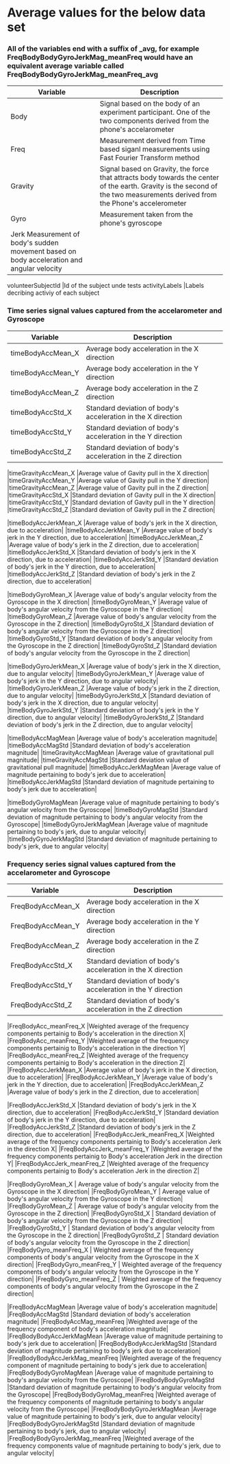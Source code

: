 # Average values for the below data set	

### All of the variables end with a suffix of _avg, for example FreqBodyBodyGyroJerkMag_meanFreq would have an equivalent average variable called FreqBodyBodyGyroJerkMag_meanFreq_avg	


|Variable	| Description|
|---------------|------------|
|Body	        |Signal based on the body of an experiment participant. One of the two components derived from the phone's accelarometer|
|Freq	        |Measurement derived from Time based siganl measurements using Fast Fourier Transform method|
|Gravity	        |Signal based on Gravity, the force that attracts body towards the center of the earth. Gravity is the second of the two measurements derived from the Phone's accelerometer|
|Gyro	        |Measurement taken from the phone's gyroscope|
|Jerk	        Measurement of body's sudden movement based on body acceleration and angular velocity|
	
	
	
volunteerSubjectId	|Id of the subject unde tests
activityLabels	|Labels decribing activiy of each subject
	
### Time series signal values captured from the accelarometer and Gyroscope	
	
|Variable	| Description|
|---------------|------------|
|timeBodyAccMean_X	|Average body acceleration in the X direction|
|timeBodyAccMean_Y	|Average body acceleration in the Y direction|
|timeBodyAccMean_Z	|Average body acceleration in the Z direction|
|timeBodyAccStd_X	|Standard deviation of body's acceleration in the X direction|
|timeBodyAccStd_Y	|Standard deviation of body's acceleration in the Y direction|
|timeBodyAccStd_Z	|Standard deviation of body's acceleration in the Z direction|
	
|timeGravityAccMean_X	|Average value of Gavity pull in the X direction|
|timeGravityAccMean_Y	|Average value of Gavity pull in the Y direction|
|timeGravityAccMean_Z	|Average value of Gavity pull in the Z direction|
|timeGravityAccStd_X	|Standard deviation of Gavity pull in the X direction|
|timeGravityAccStd_Y	|Standard deviation of Gavity pull in the Y direction|
|timeGravityAccStd_Z	|Standard deviation of Gavity pull in the Z direction|
	
|timeBodyAccJerkMean_X	|Average value of body's jerk in the X direction, due to acceleration|
|timeBodyAccJerkMean_Y	|Average value of body's jerk in the Y direction, due to acceleration|
|timeBodyAccJerkMean_Z	|Average value of body's jerk in the Z direction, due to acceleration|
|timeBodyAccJerkStd_X	|Standard deviation of body's jerk in the X direction, due to acceleration|
|timeBodyAccJerkStd_Y	|Standard deviation of body's jerk in the Y direction, due to acceleration|
|timeBodyAccJerkStd_Z	|Standard deviation of body's jerk in the Z direction, due to acceleration|
	
|timeBodyGyroMean_X	|Average value of body's angular velocity from the Gyroscope in the X direction|
|timeBodyGyroMean_Y	|Average value of body's angular velocity from the Gyroscope in the Y direction|
|timeBodyGyroMean_Z	|Average value of body's angular velocity from the Gyroscope in the Z direction|
|timeBodyGyroStd_X	|Standard deviation of body's angular velocity from the Gyroscope in the Z direction|
|timeBodyGyroStd_Y	|Standard deviation of body's angular velocity from the Gyroscope in the Z direction|
|timeBodyGyroStd_Z	|Standard deviation of body's angular velocity from the Gyroscope in the Z direction|
	
|timeBodyGyroJerkMean_X	|Average value of body's jerk in the X direction, due to angular velocity|
|timeBodyGyroJerkMean_Y	|Average value of body's jerk in the Y direction, due to angular velocity|
|timeBodyGyroJerkMean_Z	|Average value of body's jerk in the Z direction, due to angular velocity|
|timeBodyGyroJerkStd_X	|Standard deviation of body's jerk in the X direction, due to angular velocity|
|timeBodyGyroJerkStd_Y	|Standard deviation of body's jerk in the Y direction, due to angular velocity|
|timeBodyGyroJerkStd_Z	|Standard deviation of body's jerk in the Z direction, due to angular velocity|
	
|timeBodyAccMagMean	|Average value of body's acceleration magnitude|
|timeBodyAccMagStd	|Standard deviation of body's acceleration magnitude|
|timeGravityAccMagMean	|Average value of gravitational pull magnitude|
|timeGravityAccMagStd	|Standard deviation value of gravitational pull magnitude|
|timeBodyAccJerkMagMean	|Average value of magnitude pertaining to body's jerk due to acceleration|
|timeBodyAccJerkMagStd	|Standard deviation of  magnitude pertaining to body's jerk due to acceleration|
	
|timeBodyGyroMagMean	|Average value of magnitude pertaining to body's angular velocity from the Gyroscope|
|timeBodyGyroMagStd	|Standard deviation of magnitude pertaining to body's angular velocity from the Gyroscope|
|timeBodyGyroJerkMagMean	|Average value of magnitude pertaining to body's jerk, due to angular velocity|
|timeBodyGyroJerkMagStd	|Standard deviation of magnitude pertaining to body's jerk, due to angular velocity|
	
### Frequency series signal values captured from the accelarometer and Gyroscope	
	
|Variable	| Description|
|---------------|------------|
|FreqBodyAccMean_X	|Average body acceleration in the X direction|
|FreqBodyAccMean_Y	|Average body acceleration in the Y direction|
|FreqBodyAccMean_Z	|Average body acceleration in the Z direction|
|FreqBodyAccStd_X	|Standard deviation of body's acceleration in the X direction|
|FreqBodyAccStd_Y	|Standard deviation of body's acceleration in the Y direction|
|FreqBodyAccStd_Z	|Standard deviation of body's acceleration in the Z direction|
	
|FreqBodyAcc_meanFreq_X	|Weighted average of the frequency components pertainig to Body's acceleration in the direction X|
|FreqBodyAcc_meanFreq_Y	|Weighted average of the frequency components pertainig to Body's acceleration in the direction Y|
|FreqBodyAcc_meanFreq_Z	|Weighted average of the frequency components pertainig to Body's acceleration in the direction Z|
|FreqBodyAccJerkMean_X	|Average value of body's jerk in the X direction, due to acceleration|
|FreqBodyAccJerkMean_Y	|Average value of body's jerk in the Y direction, due to acceleration|
|FreqBodyAccJerkMean_Z	|Average value of body's jerk in the Z direction, due to acceleration|
	
|FreqBodyAccJerkStd_X	|Standard deviation of body's jerk in the X direction, due to acceleration|
|FreqBodyAccJerkStd_Y	|Standard deviation of body's jerk in the Y direction, due to acceleration|
|FreqBodyAccJerkStd_Z	|Standard deviation of body's jerk in the Z direction, due to acceleration|
|FreqBodyAccJerk_meanFreq_X	|Weighted average of the frequency components pertainig to Body's acceleration Jerk in the direction X|
|FreqBodyAccJerk_meanFreq_Y	|Weighted average of the frequency components pertainig to Body's acceleration Jerk in the direction Y|
|FreqBodyAccJerk_meanFreq_Z	|Weighted average of the frequency components pertainig to Body's acceleration Jerk in the direction Z|
	
|FreqBodyGyroMean_X	| Average value of body's angular velocity from the Gyroscope in the X direction|
|FreqBodyGyroMean_Y	| Average value of body's angular velocity from the Gyroscope in the Y direction|
|FreqBodyGyroMean_Z	| Average value of body's angular velocity from the Gyroscope in the Z direction|
|FreqBodyGyroStd_X	| Standard deviation of body's angular velocity from the Gyroscope in the Z direction|
|FreqBodyGyroStd_Y	| Standard deviation of body's angular velocity from the Gyroscope in the Z direction|
|FreqBodyGyroStd_Z	| Standard deviation of body's angular velocity from the Gyroscope in the Z direction|
|FreqBodyGyro_meanFreq_X	| Weighted average of the frequency components of body's angular velocity from the Gyroscope in the X direction|
|FreqBodyGyro_meanFreq_Y	| Weighted average of the frequency components of body's angular velocity from the Gyroscope in the Y direction|
|FreqBodyGyro_meanFreq_Z	| Weighted average of the frequency components of body's angular velocity from the Gyroscope in the Z direction|
	
|FreqBodyAccMagMean	        |Average value of body's acceleration magnitude|
|FreqBodyAccMagStd	        |Standard deviation of body's acceleration magnitude|
|FreqBodyAccMag_meanFreq	        |Weighted average of the frequency component of body's acceleration magnitude|
|FreqBodyBodyAccJerkMagMean	|Average value of magnitude pertaining to body's jerk due to acceleration|
|FreqBodyBodyAccJerkMagStd	|Standard deviation of  magnitude pertaining to body's jerk due to acceleration|
|FreqBodyBodyAccJerkMag_meanFreq	|Weighted average of the frequency component of magnitude pertaining to body's jerk due to acceleration|
|FreqBodyBodyGyroMagMean	|Average value of magnitude pertaining to body's angular velocity from the Gyroscope|
|FreqBodyBodyGyroMagStd	|Standard deviation of magnitude pertaining to body's angular velocity from the Gyroscope|
|FreqBodyBodyGyroMag_meanFreq	|Weighted average of the frequency components of magnitude pertaining to body's angular velocity from the Gyroscope|
|FreqBodyBodyGyroJerkMagMean	        |Average value of magnitude pertaining to body's jerk, due to angular velocity|
|FreqBodyBodyGyroJerkMagStd	        |Standard deviation of magnitude pertaining to body's jerk, due to angular velocity|
|FreqBodyBodyGyroJerkMag_meanFreq	|Weighted average of the frequency components value of magnitude pertaining to body's jerk, due to angular velocity|
	
	
